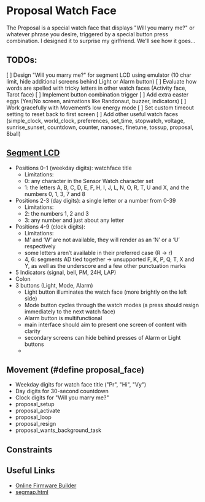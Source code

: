 # Proposal Watch Face

The Proposal is a special watch face that displays "Will you marry me?" or whatever phrase you desire, triggered by a special button press combination. I designed it to surprise my girlfriend. We'll see how it goes...

## TODOs:

[ ] Design "Will you marry me?" for segment LCD using emulator (10 char limit, hide additional screens behind Light or Alarm button)
[ ] Evaluate how words are spelled with tricky letters in other watch faces (Activity face, Tarot face)
[ ] Implement button combination trigger
[ ] Add extra easter eggs (Yes/No screen, animations like Randonaut, buzzer, indicators)
[ ] Work gracefully with Movement’s low energy mode
[ ] Set custom timeout setting to reset back to first screen
[ ] Add other useful watch faces (simple_clock, world_clock, preferences, set_time, stopwatch, voltage, sunrise_sunset, countdown, counter, nanosec, finetune, tossup, proposal, 8ball)

## [Segment LCD](https://www.sensorwatch.net/docs/wig/display/)

- Positions 0-1 (weekday digits): watchface title
  - Limitations:
  - 0: any character in the Sensor Watch character set
  - 1: the letters A, B, C, D, E, F, H, I, J, L, N, O, R, T, U and X, and the numbers 0, 1, 3, 7 and 8
- Positions 2-3 (day digits): a single letter or a number from 0-39
  - Limitations:
  - 2: the numbers 1, 2 and 3
  - 3: any number and just about any letter
- Positions 4-9 (clock digits):
  - Limitations:
  - M’ and ‘W’ are not available, they will render as an ‘N’ or a ‘U’ respectively
  - some letters aren’t available in their preferred case (R -> r)
  - 4, 6: segments AD tied together -> unsupported F, K, P, Q, T, X and Y, as well as the underscore and a few other punctuation marks
- 5 Indicators (signal, bell, PM, 24H, LAP)
- Colon
- 3 buttons (Light, Mode, Alarm)
  - Light button illuminates the watch face (more brightly on the left side)
  - Mode button cycles through the watch modes (a press should resign immediately to the next watch face)
  - Alarm button is multifunctional
  - main interface should aim to present one screen of content with clarity
  - secondary screens can hide behind presses of Alarm or Light buttons
  -

## Movement (#define proposal_face)

- Weekday digits for watch face title ("Pr", "Hi", "Vy")
- Day digits for 30-second countdown
- Clock digits for "Will you marry me?"
- proposal_setup
- proposal_activate
- proposal_loop
- proposal_resign
- proposal_wants_background_task

## Constraints

## Useful Links

- [Online Firmware Builder](https://sensor-watch-builder.fly.dev/)
- [segmap.html](https://joeycastillo.github.io/Sensor-Watch-Documentation/segmap)
